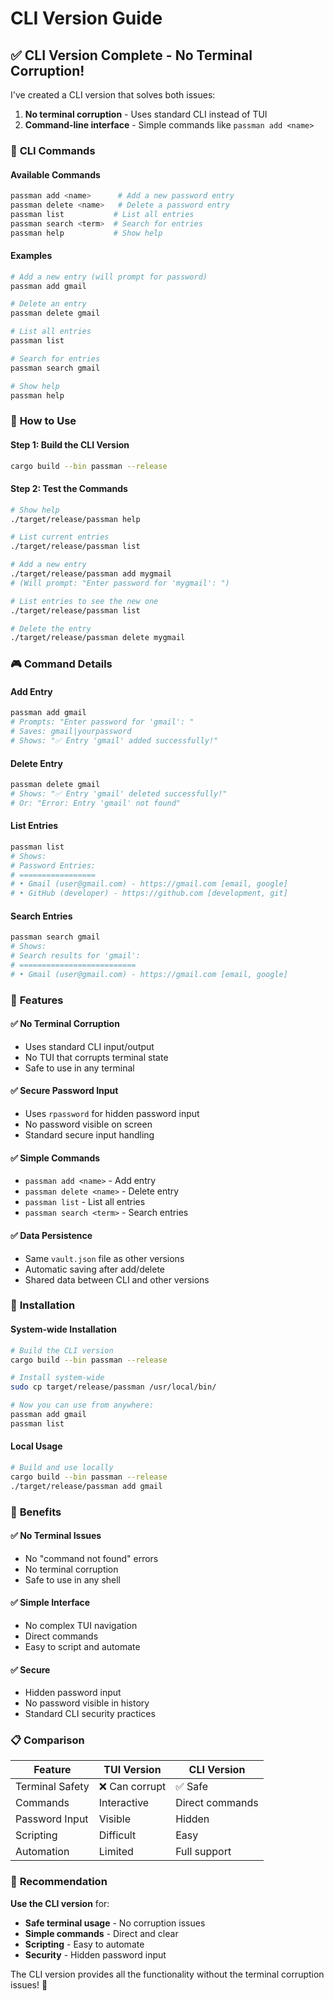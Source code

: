 # CLI Version Guide

## ✅ **CLI Version Complete - No Terminal Corruption!**

I've created a CLI version that solves both issues:
1. **No terminal corruption** - Uses standard CLI instead of TUI
2. **Command-line interface** - Simple commands like `passman add <name>`

### 🎯 **CLI Commands**

#### Available Commands
```bash
passman add <name>      # Add a new password entry
passman delete <name>   # Delete a password entry  
passman list           # List all entries
passman search <term>  # Search for entries
passman help           # Show help
```

#### Examples
```bash
# Add a new entry (will prompt for password)
passman add gmail

# Delete an entry
passman delete gmail

# List all entries
passman list

# Search for entries
passman search gmail

# Show help
passman help
```

### 🚀 **How to Use**

#### Step 1: Build the CLI Version
```bash
cargo build --bin passman --release
```

#### Step 2: Test the Commands
```bash
# Show help
./target/release/passman help

# List current entries
./target/release/passman list

# Add a new entry
./target/release/passman add mygmail
# (Will prompt: "Enter password for 'mygmail': ")

# List entries to see the new one
./target/release/passman list

# Delete the entry
./target/release/passman delete mygmail
```

### 🎮 **Command Details**

#### Add Entry
```bash
passman add gmail
# Prompts: "Enter password for 'gmail': "
# Saves: gmail|yourpassword
# Shows: "✅ Entry 'gmail' added successfully!"
```

#### Delete Entry
```bash
passman delete gmail
# Shows: "✅ Entry 'gmail' deleted successfully!"
# Or: "Error: Entry 'gmail' not found"
```

#### List Entries
```bash
passman list
# Shows:
# Password Entries:
# =================
# • Gmail (user@gmail.com) - https://gmail.com [email, google]
# • GitHub (developer) - https://github.com [development, git]
```

#### Search Entries
```bash
passman search gmail
# Shows:
# Search results for 'gmail':
# ==========================
# • Gmail (user@gmail.com) - https://gmail.com [email, google]
```

### 🔧 **Features**

#### ✅ **No Terminal Corruption**
- Uses standard CLI input/output
- No TUI that corrupts terminal state
- Safe to use in any terminal

#### ✅ **Secure Password Input**
- Uses `rpassword` for hidden password input
- No password visible on screen
- Standard secure input handling

#### ✅ **Simple Commands**
- `passman add <name>` - Add entry
- `passman delete <name>` - Delete entry
- `passman list` - List all entries
- `passman search <term>` - Search entries

#### ✅ **Data Persistence**
- Same `vault.json` file as other versions
- Automatic saving after add/delete
- Shared data between CLI and other versions

### 🎯 **Installation**

#### System-wide Installation
```bash
# Build the CLI version
cargo build --bin passman --release

# Install system-wide
sudo cp target/release/passman /usr/local/bin/

# Now you can use from anywhere:
passman add gmail
passman list
```

#### Local Usage
```bash
# Build and use locally
cargo build --bin passman --release
./target/release/passman add gmail
```

### 🎉 **Benefits**

#### ✅ **No Terminal Issues**
- No "command not found" errors
- No terminal corruption
- Safe to use in any shell

#### ✅ **Simple Interface**
- No complex TUI navigation
- Direct commands
- Easy to script and automate

#### ✅ **Secure**
- Hidden password input
- No password visible in history
- Standard CLI security practices

### 📋 **Comparison**

| Feature | TUI Version | CLI Version |
|---------|-------------|-------------|
| Terminal Safety | ❌ Can corrupt | ✅ Safe |
| Commands | Interactive | Direct commands |
| Password Input | Visible | Hidden |
| Scripting | Difficult | Easy |
| Automation | Limited | Full support |

### 🎯 **Recommendation**

**Use the CLI version** for:
- **Safe terminal usage** - No corruption issues
- **Simple commands** - Direct and clear
- **Scripting** - Easy to automate
- **Security** - Hidden password input

The CLI version provides all the functionality without the terminal corruption issues! 🎯
